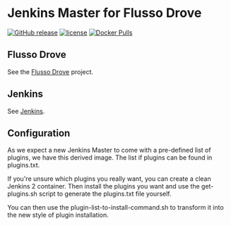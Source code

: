 # Jenkins Master for Flusso Drove

[![GitHub release](https://img.shields.io/github/release/FlussoBV/drove-jenkins-master.svg)]()
[![license](https://img.shields.io/github/license/FlussoBV/drove-jenkins-master.svg)]()
[![Docker Pulls](https://img.shields.io/docker/pulls/flusso/drove-jenkins-master.svg)]()

## Flusso Drove

See the [Flusso Drove](https://github.com/FlussoBV/drove) project.

## Jenkins

See [Jenkins](https://hub.docker.com/r/jenkinsci/jenkins/).

## Configuration

As we expect a new Jenkins Master to come with a pre-defined list of plugins, we have this derived image.
The list if plugins can be found in plugins.txt.

If you're unsure which plugins you really want, you can create a clean Jenkins 2 container.
Then install the plugins you want and use the get-plugins.sh script to generate the plugins.txt file yourself.

You can then use the plugin-list-to-install-command.sh to transform it into the new style of plugin installation.